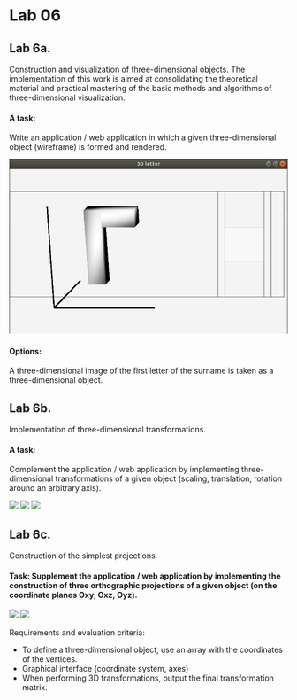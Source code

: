# Lab 06 

## Lab 6a.
Construction and visualization of three-dimensional objects.
The implementation of this work is aimed at consolidating the theoretical material and practical mastering of the basic methods and algorithms of three-dimensional visualization.

#### A task:
Write an application / web application in which a given three-dimensional object (wireframe) is formed and rendered.

![](https://github.com/ViktorHi/kg-lab06/blob/master/img/def.png)
#### Options:
A three-dimensional image of the first letter of the surname is taken as a three-dimensional object.

## Lab 6b.
Implementation of three-dimensional transformations.

#### A task:
Complement the application / web application by implementing three-dimensional transformations of a given object (scaling, translation, rotation around an arbitrary axis).

![](https://github.com/ViktorHi/kg-lab06/blob/master/img.png)
![](https://github.com/ViktorHi/kg-lab06/blob/master/sca.png)
![](https://github.com/ViktorHi/kg-lab06/blob/master/tra.png)

## Lab 6c.
Construction of the simplest projections.
#### Task: Supplement the application / web application by implementing the construction of three orthographic projections of a given object (on the coordinate planes Oxy, Oxz, Oyz).
![](https://github.com/ViktorHi/kg-lab06/blob/master/tra.png)
![](https://github.com/ViktorHi/kg-lab06/blob/master/tra.png)

Requirements and evaluation criteria:
* To define a three-dimensional object, use an array with the coordinates of the vertices.
* Graphical interface (coordinate system, axes)
* When performing 3D transformations, output the final transformation matrix.
